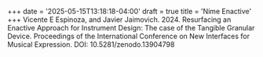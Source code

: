 +++
date = '2025-05-15T13:18:18-04:00'
draft = true
title = 'Nime Enactive'
+++
Vicente E Espinoza, and Javier Jaimovich. 2024. Resurfacing an Enactive Approach for Instrument Design: The case of the Tangible Granular Device. Proceedings of the International Conference on New Interfaces for Musical Expression. DOI: 10.5281/zenodo.13904798